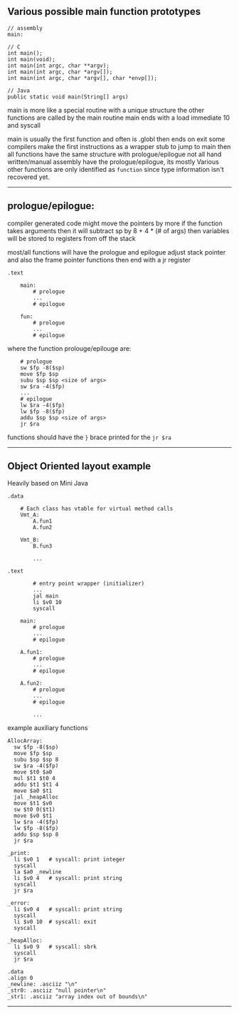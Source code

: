 ## Various possible main function prototypes

```
// assembly
main:

// C
int main();
int main(void);
int main(int argc, char **argv);
int main(int argc, char *argv[]);
int main(int argc, char *argv[], char *envp[]);

// Java
public static void main(String[] args)

```

main is more like a special routine with a unique structure
the other functions are called by the main routine
main ends with a load immediate 10 and syscall

main is usually the first function and often is .globl then ends on exit
some compilers make the first instructions as a wrapper stub to jump to main
then all functions have the same structure with prologue/epilogue
not all hand written/manual assembly have the prologue/epilogue, its mostly Various
other functions are only identified as `function` since type information isn't recovered yet.

------------------

## prologue/epilogue:

compiler generated code
might move the pointers by more if the function takes arguments
then it will subtract sp by 8 + 4 * (# of args)
then variables will be stored to registers from off the stack

most/all functions will have the prologue and epilogue
adjust stack pointer and also the frame pointer
functions then end with a jr register

```
.text

    main:
        # prologue
        ...
        # epilogue

    fun:
        # prologue
        ...
        # epilogue
```

where the function prolouge/epilouge are:
```
    # prologue
    sw $fp -8($sp)
    move $fp $sp
    subu $sp $sp <size of args>
    sw $ra -4($fp)
    ...
    # epilogue
    lw $ra -4($fp)
    lw $fp -8($fp)
    addu $sp $sp <size of args>
    jr $ra
```

functions should have the `}` brace printed for the ```jr $ra```

------------------

## Object Oriented layout example

Heavily based on Mini Java

```
.data

    # Each class has vtable for virtual method calls
    Vmt_A:
        A.fun1
        A.fun2

    Vmt_B:
        B.fun3

        ...

.text

        # entry point wrapper (initializer)
        ...
        jal main
        li $v0 10
        syscall

    main:
        # prologue
        ...
        # epilogue

    A.fun1:
        # prologue
        ...
        # epilogue

    A.fun2:
        # prologue
        ...
        # epilogue

        ...
```


example auxiliary functions

```
AllocArray:
  sw $fp -8($sp)
  move $fp $sp
  subu $sp $sp 8
  sw $ra -4($fp)
  move $t0 $a0
  mul $t1 $t0 4
  addu $t1 $t1 4
  move $a0 $t1
  jal _heapAlloc
  move $t1 $v0
  sw $t0 0($t1)
  move $v0 $t1
  lw $ra -4($fp)
  lw $fp -8($fp)
  addu $sp $sp 8
  jr $ra

_print:
  li $v0 1   # syscall: print integer
  syscall
  la $a0 _newline
  li $v0 4   # syscall: print string
  syscall
  jr $ra

_error:
  li $v0 4   # syscall: print string
  syscall
  li $v0 10  # syscall: exit
  syscall

_heapAlloc:
  li $v0 9   # syscall: sbrk
  syscall
  jr $ra

.data
.align 0
_newline: .asciiz "\n"
_str0: .asciiz "null pointer\n"
_str1: .asciiz "array index out of bounds\n"
```

------------------